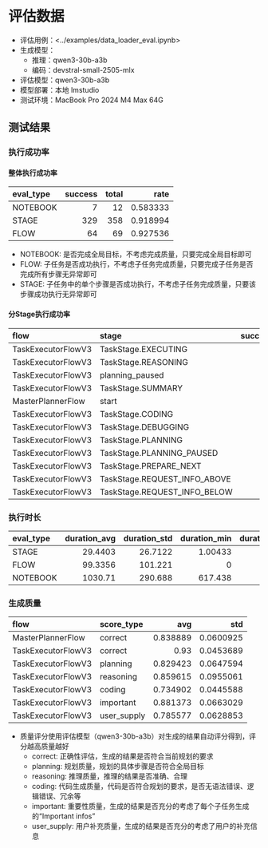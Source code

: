 # 评估数据

- 评估用例：<../examples/data_loader_eval.ipynb>
- 生成模型：
  - 推理：qwen3-30b-a3b
  - 编码：devstral-small-2505-mlx
- 评估模型：qwen3-30b-a3b
- 模型部署：本地 lmstudio
- 测试环境：MacBook Pro 2024 M4 Max 64G

## 测试结果

### 执行成功率

#### 整体执行成功率

| eval_type | success | total |     rate |
| :-------- | ------: | ----: | -------: |
| NOTEBOOK  |       7 |    12 | 0.583333 |
| STAGE     |     329 |   358 | 0.918994 |
| FLOW      |      64 |    69 | 0.927536 |

- NOTEBOOK: 是否完成全局目标，不考虑完成质量，只要完成全局目标即可
- FLOW: 子任务是否成功执行，不考虑子任务完成质量，只要完成子任务是否完成所有步骤无异常即可
- STAGE: 子任务中的单个步骤是否成功执行，不考虑子任务完成质量，只要该步骤成功执行无异常即可

#### 分Stage执行成功率

| flow               | stage                        | success | total |     rate |
| :----------------- | :--------------------------- | ------: | ----: | -------: |
| TaskExecutorFlowV3 | TaskStage.EXECUTING          |      48 |    73 | 0.657534 |
| TaskExecutorFlowV3 | TaskStage.REASONING          |       4 |     5 |      0.8 |
| TaskExecutorFlowV3 | planning_paused              |      12 |    14 | 0.857143 |
| TaskExecutorFlowV3 | TaskStage.SUMMARY            |      48 |    49 | 0.979592 |
| MasterPlannerFlow  | start                        |      12 |    12 |        1 |
| TaskExecutorFlowV3 | TaskStage.CODING             |      53 |    53 |        1 |
| TaskExecutorFlowV3 | TaskStage.DEBUGGING          |      20 |    20 |        1 |
| TaskExecutorFlowV3 | TaskStage.PLANNING           |      64 |    64 |        1 |
| TaskExecutorFlowV3 | TaskStage.PLANNING_PAUSED    |       2 |     2 |        1 |
| TaskExecutorFlowV3 | TaskStage.PREPARE_NEXT       |      13 |    13 |        1 |
| TaskExecutorFlowV3 | TaskStage.REQUEST_INFO_ABOVE |      14 |    14 |        1 |
| TaskExecutorFlowV3 | TaskStage.REQUEST_INFO_BELOW |      39 |    39 |        1 |

### 执行时长

| eval_type | duration_avg | duration_std | duration_min | duration_max |
| :-------- | -----------: | -----------: | -----------: | -----------: |
| STAGE     |      29.4403 |      26.7122 |      1.00433 |      158.829 |
| FLOW      |      99.3356 |      101.221 |            0 |      500.206 |
| NOTEBOOK  |      1030.71 |      290.688 |      617.438 |      1697.06 |

### 生成质量

| flow               | score_type  |      avg |       std |
| :----------------- | :---------- | -------: | --------: |
| MasterPlannerFlow  | correct     | 0.838889 | 0.0600925 |
| TaskExecutorFlowV3 | correct     |     0.93 | 0.0453689 |
| TaskExecutorFlowV3 | planning    | 0.829423 | 0.0647594 |
| TaskExecutorFlowV3 | reasoning   | 0.859615 | 0.0955061 |
| TaskExecutorFlowV3 | coding      | 0.734902 | 0.0445588 |
| TaskExecutorFlowV3 | important   | 0.881373 | 0.0663029 |
| TaskExecutorFlowV3 | user_supply | 0.785577 | 0.0628853 |

- 质量评分使用评估模型（qwen3-30b-a3b）对生成的结果自动评分得到，评分越高质量越好
  - correct: 正确性评估，生成的结果是否符合当前规划的要求
  - planning: 规划质量，规划的具体步骤是否符合全局目标
  - reasoning: 推理质量，推理的结果是否准确、合理
  - coding: 代码生成质量，代码是否符合规划的要求，是否无语法错误、逻辑错误、冗余等
  - important: 重要性质量，生成的结果是否充分的考虑了每个子任务生成的“Important infos”
  - user_supply: 用户补充质量，生成的结果是否充分的考虑了用户的补充信息
